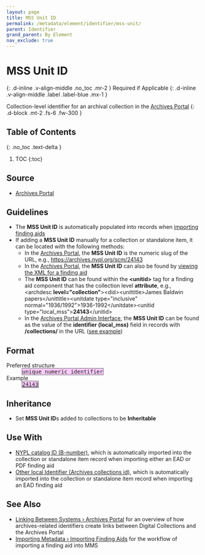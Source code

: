 ```yaml
---
layout: page
title: MSS Unit ID
permalink: /metadata/element/identifier/mss-unit/
parent: Identifier
grand_parent: By Element
nav_exclude: true
---
```


# MSS Unit ID
{: .d-inline .v-align-middle .no_toc .mr-2 }
Required if Applicable
{: .d-inline .v-align-middle .label .label-blue .mx-1 }

Collection-level identifier for an archival collection in the [Archives Portal](/metadata-documentation/resources/glossary/#archives-portal)
{: .d-block .mt-2 .fs-6 .fw-300 }

## Table of Contents
{: .no_toc .text-delta }

1. TOC
{:toc}

## Source
- [Archives Portal](/metadata-documentation/resources/glossary/#archives-portal)

## Guidelines
- The **MSS Unit ID** is automatically populated into records when [importing finding aids](/metadata-documentation/workflows/import/#importing-finding-aids)
- If adding a **MSS Unit ID** manually for a collection or standalone item, it can be located with the following methods:
    - In the [Archives Portal](/metadata-documentation/resources/glossary/#archives-portal), the **MSS Unit ID** is the numeric slug of the URL, e.g., <https://archives.nypl.org/scm/24143>
    - In the [Archives Portal](/metadata-documentation/resources/glossary/#archives-portal), the **MSS Unit ID** can also be found by [viewing the XML for a finding aid](/metadata-documentation/resources/tips-tricks/#view-xml-in-archives-portal)
    - The **MSS Unit ID** can be found within the **&lt;unitid&gt;** tag for a finding aid component that has the collection level **attribute**, e.g., &lt;archdesc **level=&quot;collection&quot;**&gt;&lt;did&gt;&lt;unittitle&gt;James Baldwin papers&lt;/unittitle&gt;&lt;unitdate type=&quot;inclusive&quot; normal=&quot;1936/1992&quot;&gt;1936-1992&lt;/unitdate&gt;&lt;unitid type=&quot;local_mss&quot;&gt;**24143**&lt;/unitid&gt;
    - In the [Archives Portal Admin Interface](/metadata-documentation/resources/glossary/#archives-portal-admin-interface), the **MSS Unit ID** can be found as the value of the **identifier (local_mss)** field in records with **/collections/** in the URL ([see example](https://archives.nypl.org/admin/collections/10793#:~:text=identifier%20(local_mss),24143))

## Format

<dl>
<dt>Preferred structure</dt>
<dd><tt><span style="background: #ffccff; border: 1px solid #5c5962;">unique numeric identifier</span></tt></dd>
<dt>Example</dt>
<dd><a href="https://archives.nypl.org/scm/24143"><tt><span style="background: #ffccff; border: 1px solid #5c5962;">24143</span></tt></a></dd>
</dl>

## Inheritance
- Set **MSS Unit ID**s added to collections to be **Inheritable**

## Use With
- [NYPL catalog ID (B-number)](/metadata-documentation/metadata/element/identifier/bnumber/), which is automatically imported into the collection or standalone item record when importing either an EAD or PDF finding aid
- [Other local Identifier (Archives collections id)](/metadata-documentation/metadata/element/identifier/other-local/#archives-collections-id), which is automatically imported into the collection or standalone item record when importing an EAD finding aid

## See Also
- [Linking Between Systems › Archives Portal](/metadata-documentation/workflows/linking/#archives-portal) for an overview of how archives-related identifiers create links between Digital Collections and the Archives Portal
- [Importing Metadata › Importing Finding Aids](/metadata-documentation/workflows/import/#importing-finding-aids) for the workflow of importing a finding aid into MMS
